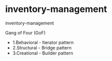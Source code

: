 # inventory-management
inventory-management

Gang of Four (GoF) 
- 1.Behavioral - Iterator pattern
- 2.Structural - Bridge pattern
- 3.Creational - Builder pattern
